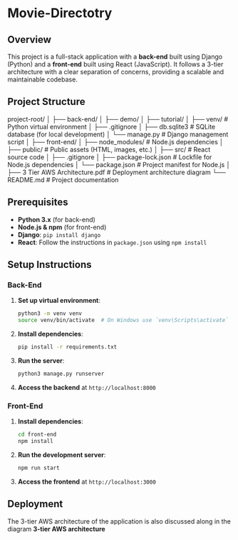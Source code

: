 # Movie-Directotry

## Overview

This project is a full-stack application with a **back-end** built using Django (Python) and a **front-end** built using React (JavaScript). It follows a 3-tier architecture with a clear separation of concerns, providing a scalable and maintainable codebase.

## Project Structure
project-root/
│
├── back-end/
│ ├── demo/
│ ├── tutorial/
│ ├── venv/ # Python virtual environment
│ ├── .gitignore
│ ├── db.sqlite3 # SQLite database (for local development)
│ └── manage.py # Django management script
│
├── front-end/
│ ├── node_modules/ # Node.js dependencies
│ ├── public/ # Public assets (HTML, images, etc.)
│ ├── src/ # React source code
│ ├── .gitignore
│ ├── package-lock.json # Lockfile for Node.js dependencies
│ └── package.json # Project manifest for Node.js
│
├── 3 Tier AWS Architecture.pdf # Deployment architecture diagram
└── README.md # Project documentation


## Prerequisites

- **Python 3.x** (for back-end)
- **Node.js & npm** (for front-end)
- **Django**: `pip install django` 
- **React**: Follow the instructions in `package.json` using `npm install`

## Setup Instructions

### Back-End

1. **Set up virtual environment**:
    ```bash
    python3 -m venv venv
    source venv/bin/activate  # On Windows use `venv\Scripts\activate`
    ```

2. **Install dependencies**:
    ```bash
    pip install -r requirements.txt
    ```

3. **Run the server**:
    ```bash
    python3 manage.py runserver
    ```

4. **Access the backend** at `http://localhost:8000`

### Front-End

1. **Install dependencies**:
    ```bash
    cd front-end
    npm install
    ```

2. **Run the development server**:
    ```bash
    npm run start
    ```

3. **Access the frontend** at `http://localhost:3000`

## Deployment

The 3-tier AWS architecture of the application 
is also discussed along in the diagram   **3-tier AWS architecture**
